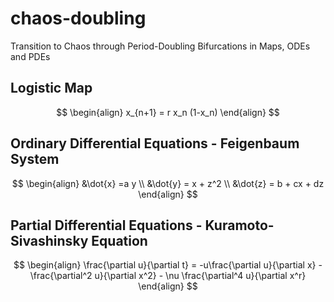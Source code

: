 # chaos-doubling
Transition to Chaos through Period-Doubling Bifurcations in Maps, ODEs and PDEs

## Logistic Map

$$
\begin{align}
  x_{n+1} = r x_n (1-x_n)
\end{align}
$$



## Ordinary Differential Equations - Feigenbaum System

$$
\begin{align}
  &\dot{x} =a y \\
  &\dot{y} = x + z^2 \\
  &\dot{z} = b + cx + dz 
\end{align}
$$



## Partial Differential Equations - Kuramoto-Sivashinsky Equation

$$
\begin{align}
  \frac{\partial u}{\partial t} = -u\frac{\partial u}{\partial x} - \frac{\partial^2 u}{\partial x^2} - \nu \frac{\partial^4 u}{\partial x^r}
\end{align}
$$
